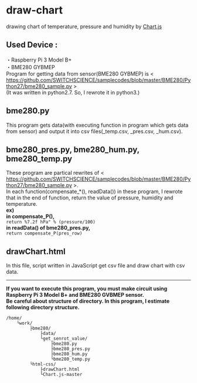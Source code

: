 # draw-chart
drawing chart of temperature, pressure and humidity by [Chart.js](https://www.chartjs.org/)

## Used Device :
・Raspberry Pi 3 Model B+  
・BME280 GYBMEP  
Program for getting data from sensor(BME280 GYBMEP) is < https://github.com/SWITCHSCIENCE/samplecodes/blob/master/BME280/Python27/bme280_sample.py >  
(It was written in python2.7. So, I rewrote it in python3.)

## bme280.py
This program gets data(with executing function in program which gets data from sensor) and output it into csv files(_temp.csv, _pres.csv, _hum.csv).

## bme280_pres.py, bme280_hum.py, bme280_temp.py
These program are partical rewrites of < https://github.com/SWITCHSCIENCE/samplecodes/blob/master/BME280/Python27/bme280_sample.py >.  
In each function(compensate_*(), readData()) in these program, I rewrote that in the end of function, return the value of pressure, humidity and temperature.  
    **ex)  
        in compensate_P(),**  
            `return %7.2f hPa" % (pressure/100)`  
        **in readData() of bme280_pres.py,**  
            `return compensate_P(pres_row)`  
        


## drawChart.html
In this file, script written in JavaScript get csv file and draw chart with csv data.
***
**If you want to execute this program, you must make circuit using Raspberry Pi 3 Model B+ and BME280 GVBMEP sensor.**  
**Be careful about structure of directory. In this program, I estimate following directory structure.**

    /home/  
        └work/  
             ├bme280/  
                 ├data/  
                 └get_senrot_value/  
                     ├bme280.py  
                     ├bme280_pres.py  
                     ├bme280_hum.py  
                     └bme280_temp.py
             └html-css/  
                 ├drawChart.html
                 └Chart.js-master
